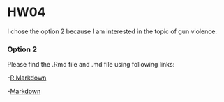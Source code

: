 # HW04
I chose the option 2 because I am interested in the topic of gun violence. 

### Option 2
Please find the .Rmd file and .md file using following links:

-[R Markdown](HW04.Rmd)

-[Markdown](HW04.md)

